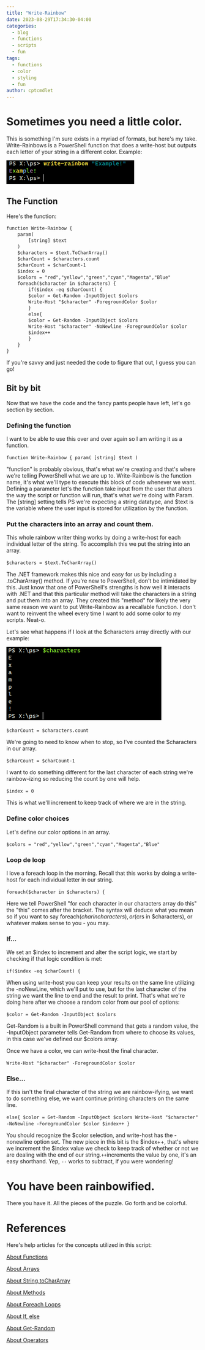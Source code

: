 ```yaml
---
title: "Write-Rainbow"
date: 2023-08-29T17:34:30-04:00
categories:
  - blog
  - functions
  - scripts
  - fun
tags:
  - functions
  - color
  - styling
  - fun
author: cptcmdlet
---
```



# Sometimes you need a little color.

This is something I'm sure exists in a myriad of formats, but here's my take. Write-Rainbows is a PowerShell function that does a write-host but outputs each letter of your string in a different color. Example:

![write rainbows example](/images/writerainbowexample.png)

## The Function 

Here's the function:
```
function Write-Rainbow {
    param(
        [string] $text
    )
    $characters = $text.ToCharArray()
    $charCount = $characters.count
    $charCount = $charCount-1
    $index = 0
    $colors = "red","yellow","green","cyan","Magenta","Blue"
    foreach($character in $characters) {
        if($index -eq $charCount) {
        $color = Get-Random -InputObject $colors
        Write-Host "$character" -ForegroundColor $color
        }
        else{
        $color = Get-Random -InputObject $colors
        Write-Host "$character" -NoNewline -ForegroundColor $color
        $index++
        }
    }
}

```
If you're savvy and just needed the code to figure that out, I guess you can go! 

## Bit by bit

Now that we have the code and the fancy pants people have left, let's go section by section. 

### Defining the function

I want to be able to use this over and over again so I am writing it as a function. 

`function Write-Rainbow {
    param(
        [string] $text
    )`

"function" is probably obvious, that's what we're creating and that's where we're telling PowerShell what we are up to. Write-Rainbow is the function name, it's what we'll type to execute this block of code whenever we want. Defining a parameter let's the function take input from the user that alters the way the script or function will run, that's what we're doing with Param. The [string] setting tells PS we're expecting a string datatype, and $text is the variable where the user input is stored for utilization by the function. 

### Put the characters into an array and count them.

This whole rainbow writer thing works by doing a write-host for each individual letter of the string. To accomplish this we put the string into an array.

`$characters = $text.ToCharArray()`

The .NET framework makes this nice and easy for us by including a .toCharArray() method. If you're new to PowerShell, don't be intimidated by this. Just know that one of PowerShell's strengths is how well it interacts with .NET and that this particular method will take the characters in a string and put them into an array. They created this "method" for likely the very same reason we want to put Write-Rainbow as a recallable function. I don't want to reinvent the wheel every time I want to add some color to my scripts. Neat-o.

Let's see what happens if I look at the $characters array directly with our example:

![toCharArray example](/images/chararray.png)

`$charCount = $characters.count`

We're going to need to know when to stop, so I've counted the $characters in our array.

`$charCount = $charCount-1`

I want to do something different for the last character of each string we're rainbow-izing so reducing the count by one will help. 

`$index = 0`

This is what we'll increment to keep track of where we are in the string.

### Define color choices

Let's define our color options in an array.

`$colors = "red","yellow","green","cyan","Magenta","Blue"`

### Loop de loop

I love a foreach loop in the morning. Recall that this works by doing a write-host for each individual letter in our string. 

`foreach($character in $characters) {`

Here we tell PowerShell "for each character in our characters array do this" the "this" comes after the bracket. The syntax will deduce what you mean so if you want to say foreach($char in characters), or ($crs in $characters), or whatever makes sense to you - you may. 

### If...

We set an $index to increment and alter the script logic, we start by checking if that logic condition is met:

`if($index -eq $charCount) {`

When using write-host you can keep your results on the same line utilizing the -noNewLine, which we'll put to use, but for the last character of the string we want the line to end and the result to print. That's what we're doing here after we choose a random color from our pool of options:

`$color = Get-Random -InputObject $colors`

Get-Random is a built in PowerShell command that gets a random value, the -InputObject parameter tells Get-Random from where to choose its values, in this case we've defined our $colors array.

Once we have a color, we can write-host the final character.

`Write-Host "$character" -ForegroundColor $color`

### Else...

If this isn't the final character of the string we are rainbow-ifying, we want to do something else, we want continue printing characters on the same line. 

`else{
        $color = Get-Random -InputObject $colors
        Write-Host "$character" -NoNewline -ForegroundColor $color
        $index++
        }`

You should recognize the $color selection, and write-host has the -nonewline option set. The new piece in this bit is the $index++, that's where we increment the $index value we check to keep track of whether or not we are dealing with the end of our string.` ++ `increments the value by one, it's an easy shorthand. Yep, `--` works to subtract, if you were wondering!

# You have been rainbowified.

There you have it. All the pieces of the puzzle. Go forth and be colorful. 


# References 

Here's help articles for the concepts utilized in this script:

[About Functions](https://learn.microsoft.com/en-us/powershell/scripting/learn/ps101/09-functions?view=powershell-7.3)

[About Arrays](https://learn.microsoft.com/en-us/powershell/module/microsoft.powershell.core/about/about_arrays?view=powershell-7.3)

[About String.toCharArray](https://learn.microsoft.com/en-us/dotnet/api/system.string.tochararray?view=net-7.0)

[About Methods](https://learn.microsoft.com/en-us/dotnet/csharp/programming-guide/classes-and-structs/methods)

[About Foreach Loops](https://learn.microsoft.com/en-us/powershell/module/microsoft.powershell.core/about/about_foreach?view=powershell-7.3)

[About If, else](https://learn.microsoft.com/en-us/powershell/module/microsoft.powershell.core/about/about_if?view=powershell-7.3)

[About Get-Random](https://learn.microsoft.com/en-us/powershell/module/microsoft.powershell.utility/get-random?view=powershell-7.3)

[About Operators](https://learn.microsoft.com/en-us/powershell/module/microsoft.powershell.core/about/about_operators?view=powershell-7.3)


